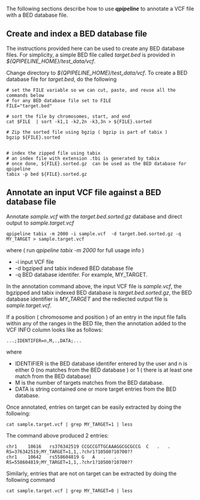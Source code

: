 

The following sections describe how to use **_qpipeline_** to annotate a VCF file with a BED database file.

## Create and index a BED database file 

The instructions provided here can be used to create any BED database files.  For simplicity, a simple BED file called _target.bed_ is provided in _${QPIPELINE_HOME}/test_data/vcf_.  

Change directory to _${QPIPELINE_HOME}/test_data/vcf_.  To create a BED database file for _target.bed_, do the following
```
# set the FILE variable so we can cut, paste, and reuse all the commands below
# for any BED database file set to FILE
FILE="target.bed"

# sort the file by chromosomes, start, and end
cat $FILE  | sort -k1,1 -k2,2n -k3,3n > ${FILE}.sorted

# Zip the sorted file using bgzip ( bgzip is part of tabix )
bgzip ${FILE}.sorted


# index the zipped file using tabix
# an index file with extension .tbi is generated by tabix
# once done, ${FILE}.sorted.gz  can be used as the BED database for qpipeline
tabix -p bed ${FILE}.sorted.gz 
```



## Annotate an input VCF file against a BED database file

Annotate _sample.vcf_ with the _target.bed.sorted.gz_ database and direct output to _sample.target.vcf_
```
qpipeline tabix -m 2000 -i sample.vcf  -d target.bed.sorted.gz -q MY_TARGET > sample.target.vcf 
```
where ( run _qpipeline tabix -m 2000_ for full usage info )
* -i input VCF file 
* -d bgziped and tabix indexed BED database file 
* -q BED database identifer.  For example, MY_TARGET.

In the annotation command above, the input VCF file is _sample.vcf_, the bgzipped and tabix indexed BED database is _target.bed.sorted.gz_, the BED database identifier is _MY_TARGET_ and the rediected output file is _sample.target.vcf_.

If a position ( chromosome and position ) of an entry in the input file falls within any of the ranges in the BED file, then the annotation added to the VCF INFO column looks like as follows:

```
...;IDENTIFER=n,M,.,DATA;...
```
where 

* IDENTIFIER is the BED database identifer entered by the user and n is either 0 (no matches from the BED database ) or 1 ( there is at least one match from the BED database)
* M is the number of targets matches from the BED database. 
* DATA is string contained one or more target entries from the BED database.


Once annotated, entries on target can be easily extracted by doing the following:
```
cat sample.target.vcf | grep MY_TARGET=1 | less
```
The command above produced 2 entries:
```
chr1	10616	rs376342519	CCGCCGTTGCAAAGGCGCGCCG	C	.	.	RS=376342519;MY_TARGET=1,1,.?chr1?10500?10700??
chr1	10642	rs558604819	G	A	.	.	RS=558604819;MY_TARGET=1,1,.?chr1?10500?10700??
```

Similarly, entries that are not on target can be extracted by doing the following command
```
cat sample.target.vcf | grep MY_TARGET=0 | less  
```




